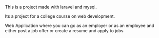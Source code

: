 This is a project made with laravel and mysql.

Its a project for a college course on web development.

Web Application where you can go as an employer or as an employee and either post a job offer or create a resume and apply to jobs 
